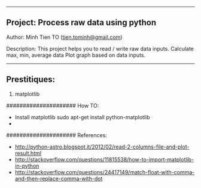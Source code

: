 -------------------------------------
Project: Process raw data using python
--------------------------------------

Author: Minh Tien TO (tien.tominh@gmail.com)

Description: 
	This project helps you to read / write raw data inputs.
	Calculate max, min, average data
	Plot graph based on data inputs.

--------------
Prestitiques:
--------------
1. matplotlib



#####################
How TO:
- Install matplotlib
  sudo apt-get install python-matplotlib
-

#####################
References:
- http://python-astro.blogspot.it/2012/02/read-2-columns-file-and-plot-result.html
- http://stackoverflow.com/questions/11815538/how-to-import-matplotlib-in-python
- http://stackoverflow.com/questions/24417149/match-float-with-comma-and-then-replace-comma-with-dot
